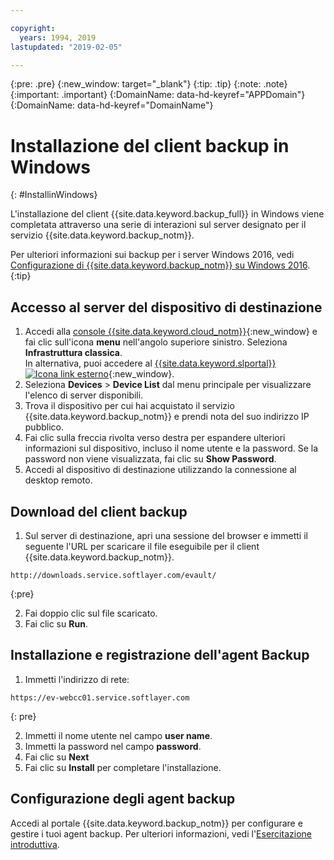 ```yaml
---

copyright:
  years: 1994, 2019
lastupdated: "2019-02-05"

---
```

{:pre: .pre}
{:new_window: target="_blank"}
{:tip: .tip}
{:note: .note}
{:important: .important}
{:DomainName: data-hd-keyref="APPDomain"}
{:DomainName: data-hd-keyref="DomainName"}

# Installazione del client backup in Windows
{: #InstallinWindows}

L'installazione del client {{site.data.keyword.backup_full}} in Windows viene completata attraverso una serie di interazioni sul server designato per il servizio {{site.data.keyword.backup_notm}}.

Per ulteriori informazioni sui backup per i server Windows 2016, vedi [Configurazione di {{site.data.keyword.backup_notm}} su Windows 2016](/docs/infrastructure/Backup?topic=Backup-InstallinWindows2016).
{:tip}

## Accesso al server del dispositivo di destinazione

1. Accedi alla [console {{site.data.keyword.cloud_notm}}](https://{DomainName}/catalog/){:new_window} e fai clic sull'icona **menu** nell'angolo superiore sinistro. Seleziona **Infrastruttura classica**. <br/>
   In alternativa, puoi accedere al [{{site.data.keyword.slportal}} ![Icona link esterno](../../icons/launch-glyph.svg "Icona link esterno")](https://control.softlayer.com/){:new_window}.
2. Seleziona **Devices** > **Device List** dal menu principale per visualizzare l'elenco di server disponibili.
3. Trova il dispositivo per cui hai acquistato il servizio {{site.data.keyword.backup_notm}} e prendi nota del suo indirizzo IP pubblico.
4. Fai clic sulla freccia rivolta verso destra per espandere ulteriori informazioni sul dispositivo, incluso il nome utente e la password. Se la password non viene visualizzata, fai clic su **Show Password**.
5. Accedi al dispositivo di destinazione utilizzando la connessione al desktop remoto.

## Download del client backup

1. Sul server di destinazione, apri una sessione del browser e immetti il seguente l'URL per scaricare il file eseguibile per il client {{site.data.keyword.backup_notm}}. <br/>
  ```
  http://downloads.service.softlayer.com/evault/
  ```
  {:pre}

2. Fai doppio clic sul file scaricato.
3. Fai clic su **Run**.


## Installazione e registrazione dell'agent Backup

1. Immetti l'indirizzo di rete: <br />
  ```
  https://ev-webcc01.service.softlayer.com
  ```
  {: pre}

2. Immetti il nome utente nel campo **user name**.
3. Immetti la password nel campo **password**.
6. Fai clic su **Next**
7. Fai clic su **Install** per completare l'installazione.

## Configurazione degli agent backup

Accedi al portale {{site.data.keyword.backup_notm}} per configurare e gestire i tuoi agent backup. Per ulteriori informazioni, vedi l'[Esercitazione introduttiva](docs/infrastructure/Backup?topic=Backup-GettingStarted).
